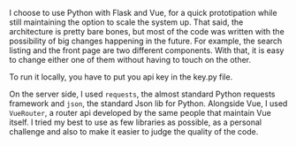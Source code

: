I choose to use Python with Flask and Vue, for a quick prototipation while still maintaining the option to scale the system up.
That said, the architecture is pretty bare bones, but most of the code was written with the possibility of big changes happening in the future.
For example, the search listing and the front page are two different components. With that, it is easy to change either one of them without having to touch on the other.

To run it locally, you have to put you api key in the key.py file.

On the server side, I used `requests`, the almost standard Python requests framework and `json`, the standard Json lib for Python.
Alongside Vue, I used `VueRouter`, a router api developed by the same people that maintain Vue itself.
I tried my best to use as few libraries as possible, as a personal challenge and also to make it easier to judge the quality of the code. 

